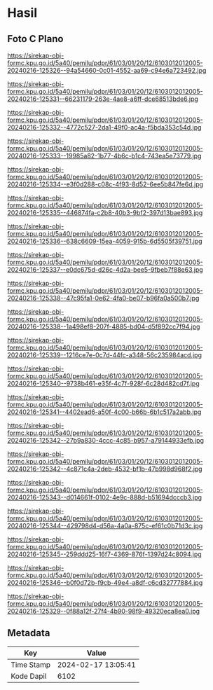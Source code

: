 # Hasil

## Foto C Plano

https://sirekap-obj-formc.kpu.go.id/5a40/pemilu/pdpr/61/03/01/20/12/6103012012005-20240216-125326--94a54660-0c01-4552-aa69-c94e6a723492.jpg

https://sirekap-obj-formc.kpu.go.id/5a40/pemilu/pdpr/61/03/01/20/12/6103012012005-20240216-125331--66231179-263e-4ae8-a6ff-dce68513bde6.jpg

https://sirekap-obj-formc.kpu.go.id/5a40/pemilu/pdpr/61/03/01/20/12/6103012012005-20240216-125332--4772c527-2da1-49f0-ac4a-f5bda353c54d.jpg

https://sirekap-obj-formc.kpu.go.id/5a40/pemilu/pdpr/61/03/01/20/12/6103012012005-20240216-125333--19985a82-1b77-4b6c-b1c4-743ea5e73779.jpg

https://sirekap-obj-formc.kpu.go.id/5a40/pemilu/pdpr/61/03/01/20/12/6103012012005-20240216-125334--e3f0d288-c08c-4f93-8d52-6ee5b847fe6d.jpg

https://sirekap-obj-formc.kpu.go.id/5a40/pemilu/pdpr/61/03/01/20/12/6103012012005-20240216-125335--446874fa-c2b8-40b3-9bf2-397d13bae893.jpg

https://sirekap-obj-formc.kpu.go.id/5a40/pemilu/pdpr/61/03/01/20/12/6103012012005-20240216-125336--638c6609-15ea-4059-915b-6d5505f39751.jpg

https://sirekap-obj-formc.kpu.go.id/5a40/pemilu/pdpr/61/03/01/20/12/6103012012005-20240216-125337--e0dc675d-d26c-4d2a-bee5-9fbeb7f88e63.jpg

https://sirekap-obj-formc.kpu.go.id/5a40/pemilu/pdpr/61/03/01/20/12/6103012012005-20240216-125338--47c95fa1-0e62-4fa0-be07-b96fa0a500b7.jpg

https://sirekap-obj-formc.kpu.go.id/5a40/pemilu/pdpr/61/03/01/20/12/6103012012005-20240216-125338--1a498ef8-207f-4885-bd04-d5f892cc7f94.jpg

https://sirekap-obj-formc.kpu.go.id/5a40/pemilu/pdpr/61/03/01/20/12/6103012012005-20240216-125339--1216ce7e-0c7d-44fc-a348-56c235984acd.jpg

https://sirekap-obj-formc.kpu.go.id/5a40/pemilu/pdpr/61/03/01/20/12/6103012012005-20240216-125340--9738b461-e35f-4c7f-928f-6c28d482cd7f.jpg

https://sirekap-obj-formc.kpu.go.id/5a40/pemilu/pdpr/61/03/01/20/12/6103012012005-20240216-125341--4402ead6-a50f-4c00-b66b-6b1c517a2abb.jpg

https://sirekap-obj-formc.kpu.go.id/5a40/pemilu/pdpr/61/03/01/20/12/6103012012005-20240216-125342--27b9a830-4ccc-4c85-b957-a79144933efb.jpg

https://sirekap-obj-formc.kpu.go.id/5a40/pemilu/pdpr/61/03/01/20/12/6103012012005-20240216-125342--4c871c4a-2deb-4532-bf1b-47b998d968f2.jpg

https://sirekap-obj-formc.kpu.go.id/5a40/pemilu/pdpr/61/03/01/20/12/6103012012005-20240216-125343--d014661f-0102-4e9c-888d-b51694dcccb3.jpg

https://sirekap-obj-formc.kpu.go.id/5a40/pemilu/pdpr/61/03/01/20/12/6103012012005-20240216-125344--429798d4-d56a-4a0a-875c-ef61c0b71d3c.jpg

https://sirekap-obj-formc.kpu.go.id/5a40/pemilu/pdpr/61/03/01/20/12/6103012012005-20240216-125345--259ddd25-16f7-4369-876f-1397d24c8094.jpg

https://sirekap-obj-formc.kpu.go.id/5a40/pemilu/pdpr/61/03/01/20/12/6103012012005-20240216-125346--b0f0d72b-f9cb-49e4-a8df-c6cd32777884.jpg

https://sirekap-obj-formc.kpu.go.id/5a40/pemilu/pdpr/61/03/01/20/12/6103012012005-20240216-125329--0f88a12f-27f4-4b90-98f9-49320eca8ea0.jpg


## Metadata

| Key        | Value               |
| ---------- | ------------------- |
| Time Stamp | 2024-02-17 13:05:41 |
| Kode Dapil | 6102                |




